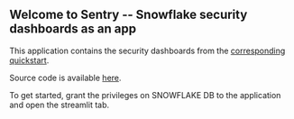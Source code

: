 ## Welcome to Sentry -- Snowflake security dashboards as an app

This application contains the security dashboards from the [corresponding
quickstart][1].

Source code is available [here][2].

To get started, grant the privileges on SNOWFLAKE DB to the application and
open the streamlit tab.

[1]: https://quickstarts.snowflake.com/guide/security_dashboards_for_snowflake/index.html
[2]: https://github.com/sfc-gh-vtimofeenko/streamlit-security-dashboards
